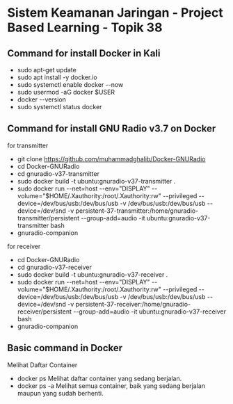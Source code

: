 # Sistem Keamanan Jaringan - Project Based Learning - Topik 38

## Command for install Docker in Kali
- sudo apt-get update
- sudo apt install -y docker.io
- sudo systemctl enable docker --now
- sudo usermod -aG docker $USER
- docker --version
- sudo systemctl status docker

## Command for install GNU Radio v3.7 on Docker
for transmitter
- git clone https://github.com/muhammadghalib/Docker-GNURadio
- cd Docker-GNURadio
- cd gnuradio-v37-transmitter
- sudo docker build -t ubuntu:gnuradio-v37-transmitter .
- sudo docker run --net=host --env="DISPLAY" --volume="$HOME/.Xauthority:/root/.Xauthority:rw" --privileged --device=/dev/bus/usb:/dev/bus/usb -v /dev/bus/usb:/dev/bus/usb --device=/dev/snd -v persistent-37-transmitter:/home/gnuradio-transmitter/persistent --group-add=audio -it ubuntu:gnuradio-v37-transmitter bash
- gnuradio-companion

for receiver
- cd Docker-GNURadio
- cd gnuradio-v37-receiver
- sudo docker build -t ubuntu:gnuradio-v37-receiver .
- sudo docker run --net=host --env="DISPLAY" --volume="$HOME/.Xauthority:/root/.Xauthority:rw" --privileged --device=/dev/bus/usb:/dev/bus/usb -v /dev/bus/usb:/dev/bus/usb --device=/dev/snd -v persistent-37-receiver:/home/gnuradio-receiver/persistent --group-add=audio -it ubuntu:gnuradio-v37-receiver bash
- gnuradio-companion

## Basic command in Docker
Melihat Daftar Container
- docker ps
  Melihat daftar container yang sedang berjalan.
- docker ps -a
  Melihat semua container, baik yang sedang berjalan maupun yang sudah berhenti.





